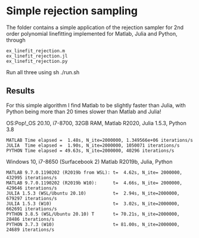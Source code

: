 # Simple rejection sampling

The folder contains a simple application of the rejection sampler for 2nd order polynomial linefitting implemented for Matlab, Julia and Python, through 
 
    ex_linefit_rejection.m
    ex_linefit_rejection.jl
    ex_linefit_rejection.py
    
Run all three using 
sh ./run.sh

## Results

For this simple algorithm I find Matlab to be slightly faster than Julia, with Python being more than 20 times slower than Matlab and Julia!

OS:Pop\!_OS 20.10, i7-8700, 32GB RAM, Matlab R2020, Julia 1.5.3, Python 3.8

    MATLAB Time elapsed =  1.48s, N_ite=2000000, 1.349566e+06 iterations/s
    JULIA  Time elapsed =  1.90s, N_ite=2000000, 1050071 iterations/s
    PYTHON Time elapsed = 49.63s, N_ite=2000000, 40296 iterations/s

Windows 10, i7-8650 (Surfacebook 2) Matlab R2019b, Julia, Python

    MATLAB 9.7.0.1190202 (R2019b from WSL): t=  4.62s, N_ite= 2000000,   432995 iterations/s
    MATLAB 9.7.0.1190202 (R2019b W10):      t=  4.66s, N_ite= 2000000,   429646 iterations/s
    JULIA 1.5.3 (WSL/Ubuntu 20.10)          t=  2.94s, N_ite=2000000, 679297 iterations/s
    JULIA 1.5.3 (W10)                       t=  3.02s, N_ite=2000000, 662691 iterations/s
    PYTHON 3.8.5 (WSL/Ubuntu 20.10) T       t= 70.21s, N_ite=2000000, 28486 iterations/s
    PYTHON 3.7.3 (W10)                      t= 81.00s, N_ite=2000000, 24689 iterations/s
    
